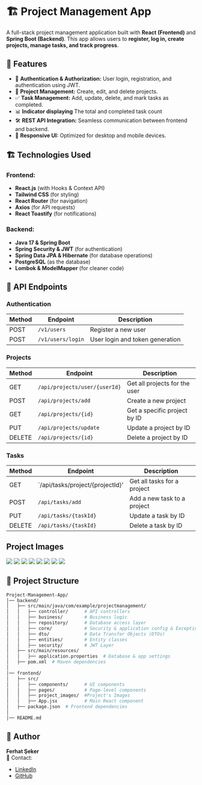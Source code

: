 # 🏗️ Project Management App

A full-stack project management application built with **React (Frontend)** and **Spring Boot (Backend)**. This app allows users to **register, log in, create projects, manage tasks, and track progress**.

## 🚀 Features
- 🔐 **Authentication & Authorization:** User login, registration, and authentication using JWT.
- 📁 **Project Management:** Create, edit, and delete projects.
- ✅ **Task Management:** Add, update, delete, and mark tasks as completed.
- 📊 **Indicator displaying** The total and completed task count
- 🛠️ **REST API Integration:** Seamless communication between frontend and backend.
- 🎨 **Responsive UI:** Optimized for desktop and mobile devices.

## 🏗️ Technologies Used
### Frontend:
- **React.js** (with Hooks & Context API)
- **Tailwind CSS** (for styling)
- **React Router** (for navigation)
- **Axios** (for API requests)
- **React Toastify** (for notifications)

### Backend:
- **Java 17 & Spring Boot**
- **Spring Security & JWT** (for authentication)
- **Spring Data JPA & Hibernate** (for database operations)
- **PostgreSQL** (as the database)
- **Lombok & ModelMapper** (for cleaner code)

## 📌 API Endpoints
### **Authentication**
| Method | Endpoint                        | Description                    |
|--------|---------------------------------|--------------------------------|
| POST   | `/v1/users`                     | Register a new user            |
| POST   | `/v1/users/login`               | User login and token generation|

### **Projects**
| Method | Endpoint                        | Description                    |
|--------|---------------------------------|--------------------------------|
| GET    | `/api/projects/user/{userId}`   | Get all projects for the user  |
| POST   | `/api/projects/add`             | Create a new project           |
| GET    | `/api/projects/{id}`            | Get a specific project by ID   |
| PUT    | `/api/projects/update`          | Update a project by ID         |
| DELETE | `/api/projects/{id}`            | Delete a project by ID         |

### **Tasks**
| Method | Endpoint                        | Description                    |
|--------|-------------------------------  |--------------------------------|
| GET    | `/api/tasks/project/{projectId}'|Get all tasks for a project     |
| POST   | `/api/tasks/add`                | Add a new task to a project    |
| PUT    | `/api/tasks/{taskId}`           | Update a task by ID            |
| DELETE | `/api/tasks/{taskId}`           | Delete a task by ID            |

## Project Images

<img src="https://raw.githubusercontent.com/ferhatseker180/Project-Management-App/refs/heads/main/Frontend/project-management-app/src/project_images/Sign-Up%20Page.PNG"> 
<img src="https://raw.githubusercontent.com/ferhatseker180/Project-Management-App/refs/heads/main/Frontend/project-management-app/src/project_images/Login%20Page.PNG"> 
<img src="https://raw.githubusercontent.com/ferhatseker180/Project-Management-App/refs/heads/main/Frontend/project-management-app/src/project_images/Succesfull%20Login.PNG"> 
<img src="https://raw.githubusercontent.com/ferhatseker180/Project-Management-App/refs/heads/main/Frontend/project-management-app/src/project_images/Failed%20Login.PNG"> 
<img src="https://raw.githubusercontent.com/ferhatseker180/Project-Management-App/refs/heads/main/Frontend/project-management-app/src/project_images/Main%20Screen.PNG"> 
<img src="https://raw.githubusercontent.com/ferhatseker180/Project-Management-App/refs/heads/main/Frontend/project-management-app/src/project_images/Create%20Project.PNG"> 
<img src="https://raw.githubusercontent.com/ferhatseker180/Project-Management-App/refs/heads/main/Frontend/project-management-app/src/project_images/Project%20Page.PNG">
<img src="https://raw.githubusercontent.com/ferhatseker180/Project-Management-App/refs/heads/main/Frontend/project-management-app/src/project_images/Zero%20Task%20Page.PNG">

## 📂 Project Structure
```bash
Project-Management-App/
│── backend/
│   ├── src/main/java/com/example/projectmanagement/
│   │   ├── controller/      # API controllers
│   │   ├── business/        # Business logic
│   │   ├── repository/      # Database access layer
│   │   ├── core/            # Security & application config & Exceptions
│   │   ├── dto/             # Data Transfer Objects (DTOs)
│   │   ├── entities/        # Entity classes
│   │   ├── security/        # JWT Layer
│   ├── src/main/resources/
│   │   ├── application.properties  # Database & app settings
│   ├── pom.xml  # Maven dependencies
│
│── frontend/
│   ├── src/
│   │   ├── components/      # UI components
│   │   ├── pages/           # Page-level components
│   │   ├── project_images/  #Project's Images
│   │   ├── App.jsx          # Main React component
│   ├── package.json  # Frontend dependencies
│
│── README.md

```


## 👤 Author  
**Ferhat Şeker**  
📧 Contact:  
- [LinkedIn](https://www.linkedin.com/in/ferhatseker180)  
- [GitHub](https://github.com/ferhatseker180)






